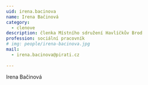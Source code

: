 ```yaml
---
uid: irena.bacinova
name: Irena Bačinová
category:
  - clenove
description: členka Místního sdružení Havlíčkův Brod
profession: sociální pracovník
# img: people/irena-bacinova.jpg
mail:
  - irena.bacinova@pirati.cz
  
---
```


Irena Bačinová
